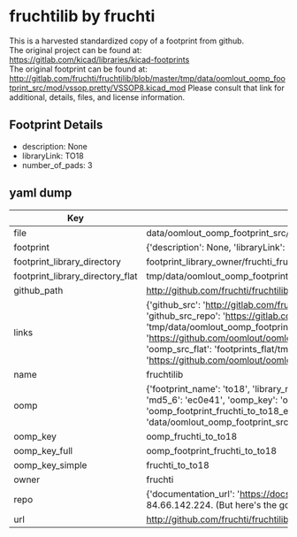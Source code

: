# fruchtilib by fruchti  
This is a harvested standardized copy of a footprint from github.  
The original project can be found at:  
https://gitlab.com/kicad/libraries/kicad-footprints  
The original footprint can be found at:
http://gitlab.com/fruchti/fruchtilib/blob/master/tmp/data/oomlout_oomp_footprint_src/mod/vssop.pretty/VSSOP8.kicad_mod
Please consult that link for additional, details, files, and license information.  
## Footprint Details
* description: None  
* libraryLink: TO18  
* number_of_pads: 3  
## yaml dump  
| Key | Value |  
| --- | --- |  
| file | data/oomlout_oomp_footprint_src/fruchtilib/mod/to.pretty/TO18.kicad_mod |  
| footprint | {'description': None, 'libraryLink': 'TO18', 'number_of_pads': 3} |  
| footprint_library_directory | footprint_library_owner/fruchti_fruchtilib |  
| footprint_library_directory_flat | tmp/data/oomlout_oomp_footprint_src/footprints_flat/fruchti_to_to18/working |  
| github_path | http://github.com/fruchti/fruchtilib/blob/master/tmp/data/oomlout_oomp_footprint_src/mod/to.pretty/TO18.kicad_mod |  
| links | {'github_src': 'http://gitlab.com/fruchti/fruchtilib/blob/master/tmp/data/oomlout_oomp_footprint_src/mod/vssop.pretty/VSSOP8.kicad_mod', 'github_src_repo': 'https://gitlab.com/kicad/libraries/kicad-footprints', 'oomp_bot': 'tmp/data/oomlout_oomp_footprint_src/footprints/fruchti_to_to18/working', 'oomp_bot_github': 'https://github.com/oomlout/oomlout_oomp_footprint_bot/tree/main/tmp/data/oomlout_oomp_footprint_src/footprints/fruchti_to_to18/working', 'oomp_src_flat': 'footprints_flat/tmp/data/oomlout_oomp_footprint_src/footprints_flat/fruchti_to_to18/working', 'oomp_src_flat_github': 'https://github.com/oomlout/oomlout_oomp_footprint_src/tree/main/tmp/data/oomlout_oomp_footprint_src/footprints_flat/fruchti_to_to18/working'} |  
| name | fruchtilib |  
| oomp | {'footprint_name': 'to18', 'library_name': 'to', 'md5': 'ec0e414d780663d29c20a1bcc0520af0', 'md5_10': 'ec0e414d78', 'md5_5': 'ec0e4', 'md5_6': 'ec0e41', 'oomp_key': 'oomp_fruchti_to_to18', 'oomp_key_extra': 'oomp_footprint_fruchti_to_to18', 'oomp_key_full': 'oomp_footprint_fruchti_to_to18_ec0e41', 'oomp_key_simple': 'fruchti_to_to18', 'original_filename': 'data/oomlout_oomp_footprint_src/fruchtilib/mod/to.pretty/TO18.kicad_mod', 'owner_name': 'fruchti'} |  
| oomp_key | oomp_fruchti_to_to18 |  
| oomp_key_full | oomp_footprint_fruchti_to_to18 |  
| oomp_key_simple | fruchti_to_to18 |  
| owner | fruchti |  
| repo | {'documentation_url': 'https://docs.github.com/rest/overview/resources-in-the-rest-api#rate-limiting', 'message': "API rate limit exceeded for 84.66.142.224. (But here's the good news: Authenticated requests get a higher rate limit. Check out the documentation for more details.)"} |  
| url | http://github.com/fruchti/fruchtilib |  

